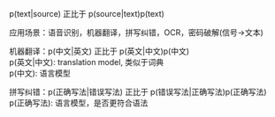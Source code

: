 p(text|source) 正比于 p(source|text)p(text)    
    
	  
应用场景：语音识别，机器翻译，拼写纠错，OCR，密码破解(信号->文本)    
         

机器翻译：p(中文|英文) 正比于 p(英文|中文)p(中文)    
p(英文|中文): translation model, 类似于词典   
p(中文): 语言模型    


拼写纠错：p(正确写法|错误写法) 正比于 p(错误写法|正确写法)p(正确写法)   
p(正确写法): 语言模型，是否更符合语法   

